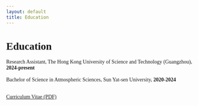 ```yaml
---
layout: default
title: Education
---
```


<style>
  body {
    font-family: "Times New Roman", serif;
  }
</style>

<div class="content">
  <h1>Education</h1>
  <p>
    Research Assistant, The Hong Kong University of Science and Technology (Guangzhou), <strong>2024-present</strong><br><br>
    Bachelor of Science in Atmospheric Sciences, Sun Yat-sen University, <strong>2020-2024</strong><br><br>
  </p>
  <p>
    <a href="/Z.Yang_Curriculum_Vitae.pdf" target="_blank">Curriculum Vitae (PDF)</a>
  </p>
</div>
